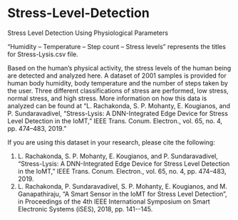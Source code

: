 # Stress-Level-Detection
Stress Level Detection Using Physiological Parameters


“Humidity – Temperature – Step count – Stress levels” represents the titles for Stress-Lysis.csv file. 

Based on the human’s physical activity, the stress levels of the human being are detected and analyzed here. A dataset of 2001 samples is provided for human body humidity, body temperature and the number of steps taken by the user. Three different classifications of stress are performed, low stress, normal stress, and high stress. More information on how this data is analyzed can be found at “L. Rachakonda, S. P. Mohanty, E. Kougianos, and P. Sundaravadivel, “Stress-Lysis: A DNN-Integrated Edge Device for Stress Level Detection in the IoMT,” IEEE Trans. Conum. Electron., vol. 65, no. 4, pp. 474–483, 2019.” 

If you are using this dataset in your research, please cite the following: 
1.	L. Rachakonda, S. P. Mohanty, E. Kougianos, and P. Sundaravadivel, “Stress-Lysis: A DNN-Integrated Edge Device for Stress Level Detection in the IoMT,” IEEE Trans. Conum. Electron., vol. 65, no. 4, pp. 474–483, 2019.
2.	L. Rachakonda, P. Sundaravadivel, S. P. Mohanty, E. Kougianos, and M. Ganapathiraju, “A Smart Sensor in the IoMT for Stress Level Detection”, in Proceedings of the 4th IEEE International Symposium on Smart Electronic Systems (iSES), 2018, pp. 141--145.

